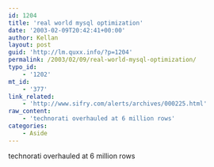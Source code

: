 ```yaml
---
id: 1204
title: 'real world mysql optimization'
date: '2003-02-09T20:42:41+00:00'
author: Kellan
layout: post
guid: 'http://lm.quxx.info/?p=1204'
permalink: /2003/02/09/real-world-mysql-optimization/
typo_id:
    - '1202'
mt_id:
    - '377'
link_related:
    - 'http://www.sifry.com/alerts/archives/000225.html'
raw_content:
    - 'technorati overhauled at 6 million rows'
categories:
    - Aside
---
```


technorati overhauled at 6 million rows